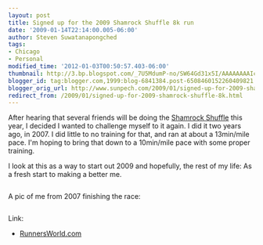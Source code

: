 ```yaml
---
layout: post
title: Signed up for the 2009 Shamrock Shuffle 8k run
date: '2009-01-14T22:14:00.005-06:00'
author: Steven Suwatanapongched
tags:
- Chicago
- Personal
modified_time: '2012-01-03T00:50:57.403-06:00'
thumbnail: http://3.bp.blogspot.com/_7U5MdumP-no/SW64Gd31x5I/AAAAAAAAIcU/injLYQ1IL0o/s600/shamrock_shuffle_2009_8k_map.png
blogger_id: tag:blogger.com,1999:blog-6841384.post-6508460152260409821
blogger_orig_url: http://www.sunpech.com/2009/01/signed-up-for-2009-shamrock-shuffle-8k.html
redirect_from: /2009/01/signed-up-for-2009-shamrock-shuffle-8k.html
---
```


After hearing that several friends will be doing the <a href="http://www.shamrockshuffle.com/">Shamrock Shuffle</a> this year, I decided I wanted to challenge myself to it again.  I did it two years ago, in 2007.  I did little to no training for that, and ran at about a 13min/mile pace.  I'm hoping to bring that down to a 10min/mile pace with some proper training.

I look at this as a way to start out 2009 and hopefully, the rest of my life:  As a fresh start to making a better me.

<a href="http://3.bp.blogspot.com/_7U5MdumP-no/SW64Gd31x5I/AAAAAAAAIcU/injLYQ1IL0o/s600-h/shamrock_shuffle_2009_8k_map.png"><img alt="" border="0" id="BLOGGER_PHOTO_ID_5291369033444476818" src="http://3.bp.blogspot.com/_7U5MdumP-no/SW64Gd31x5I/AAAAAAAAIcU/injLYQ1IL0o/s400/shamrock_shuffle_2009_8k_map.png" /></a>

A pic of me from 2007 finishing the race:

<a href="http://4.bp.blogspot.com/_7U5MdumP-no/SW67RFgrHSI/AAAAAAAAIcc/OG5WyaFkeUA/s600-h/Shamrock+Shuffle+2007+finish.jpg"><img alt="" border="0" id="BLOGGER_PHOTO_ID_5291372514418302242" src="http://4.bp.blogspot.com/_7U5MdumP-no/SW67RFgrHSI/AAAAAAAAIcc/OG5WyaFkeUA/s400/Shamrock+Shuffle+2007+finish.jpg" /></a>

Link:
<ul>
  <li><a href="http://www.runnersworld.com/">RunnersWorld.com</a></li>
</ul>